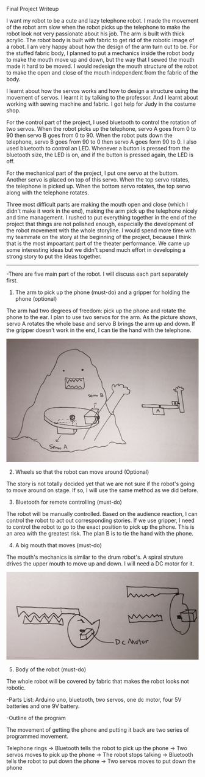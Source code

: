 Final Project Writeup

I want my robot to be a cute and lazy telephone robot. I made the movement of the robot arm slow when the robot picks up the telephone to make the robot look not very passionate about his job. The arm is built with thick acrylic. The robot body is built with fabric to get rid of the robotic image of a robot. I am very happy about how the design of the arm turn out to be. For the stuffed fabric body, I planned to put a mechanics inside the robot body to make the mouth move up and down, but the way that I sewed the mouth made it hard to be moved. I would redesign the mouth structure of the robot to make the open and close of the mouth independent from the fabric of the body.

I learnt about how the servos works and how to design a structure using the movement of servos. I learnt it by talking to the professor. And I learnt about working with sewing machine and fabric. I got help for Judy in the costume shop.

For the control part of the project, I used bluetooth to control the rotation of two servos. When the robot picks up the telephone, servo A goes from 0 to 90 then servo B goes from 0 to 90. When the robot puts down the telephone, servo B goes from 90 to 0 then servo A goes form 90 to 0. I also used bluetooth to control an LED. Whenever a button is pressed from the bluetooth size, the LED is on, and if the button is pressed again, the LED is off.

For the mechanical part of the project, I put one servo at the buttom. Another servo is placed on top of this servo. When the top servo rotates, the telephone is picked up. When the bottom servo rotates, the top servo along with the telephone rotates.

Three most difficult parts are making the mouth open and close (which I didn't make it work in the end), making the arm pick up the telephone nicely and time management. I rushed to put everything together in the end of the project that things are not polished enough, especially the development of the robot movement with the whole storyline. I would spend more time with my teammate on the story at the beginning of the project, because I think that is the most impoartant part of the theater performance. We came up some interesting ideas but we didn't spend much effort in developing a strong story to put the ideas together.

---------------------------------------------------------------------------------------

-There are five main part of the robot. I will discuss each part separately first. 

1. The arm to pick up the phone (must-do) and a gripper for holding the phone (optional)

The arm had two degrees of freedom: pick up the phone and rotate the phone to the ear. I plan to use two servos for the arm. As the picture shows, servo A rotates the whole base and servo B brings the arm up and down. If the gripper doesn't work in the end, I can tie the hand with the telephone.

![Alt text](./arm.JPG?raw=true "Arm")

2. Wheels so that the robot can move around (Optional)

The story is not totally decided yet that we are not sure if the robot's going to move around on stage. If so, I will use the same method as we did before.

3. Bluetooth for remote controlling (must-do)

The robot will be manually controlled. Based on the audience reaction, I can control the robot to act out corresponding stories. If we use gripper, I need to control the robot to go to the exact position to pick up the phone. This is an area with the greatest risk. The plan B is to tie the hand with the phone. 

4. A big mouth that moves (must-do)

The mouth's mechanics is similar to the drum robot's. A spiral struture drives the upper mouth to move up and down. I will need a DC motor for it.

![Alt text](./mouth.JPG?raw=true "Mouth")

5. Body of the robot (must-do)

The whole robot will be covered by fabric that makes the robot looks not robotic. 


-Parts List: Arduino uno, bluetooth, two servos, one dc motor, four 5V batteries and one 9V battery.

-Outline of the program

The movement of getting the phone and putting it back are two series of programmed movement. 

Telephone rings -> Bluetooth tells the robot to pick up the phone -> Two servos moves to pick up the phone -> The robot stops talking -> Bluetooth tells the robot to put down the phone -> Two servos moves to put down the phone
